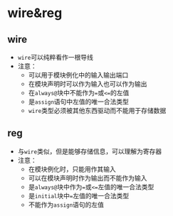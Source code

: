 # wire&reg
## wire
- `wire`可以纯粹看作一根导线
- 注意：
	- 可以用于模块例化中的输入输出端口
	- 在模块声明时可以作为输入也可以作为输出
	- 在`always@`块中不能作为`=`或`<=`的左值
	- 是`assign`语句中左值的唯一合法类型
	- `wire`类型必须被其他东西驱动而不能用于存储数据
## reg
- 与`wire`类似，但是能够存储信息，可以理解为寄存器
- 注意：
	- 在模块例化时，只能用作其输入
	- 可以在模块声明时作为输出而不能作为输入
	- 是`always@`块中作为`=`或`<=`左值的唯一合法类型
	- 是`initial`块中`=`左值的唯一合法类型
	- 不能作为`assign`语句的左值